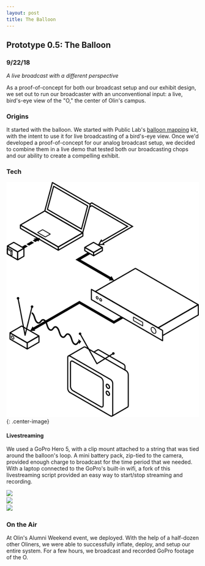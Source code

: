 ```yaml
---
layout: post
title: The Balloon
---
```



## Prototype 0.5: The Balloon
### 9/22/18

*A live broadcast with a different perspective*

As a proof-of-concept for both our broadcast setup and our exhibit design, we set out to run our broadcaster with an unconventional input: a live, bird's-eye view of the "O," the center of Olin's campus.

### Origins

It started with the balloon. We started with Public Lab's [balloon mapping](https://store.publiclab.org/collections/mapping-kits/products/balloon-mapping-kit?variant=7028822724) kit, with the intent to use it for live broadcasting of a bird's-eye view. Once we'd developed a proof-of-concept for our analog broadcast setup, we decided to combine them in a live demo that tested both our broadcasting chops and our ability to create a compelling exhibit.

### Tech

![Our tech.](/assets/diagram.png){: .center-image}

#### Livestreaming

We used a GoPro Hero 5, with a clip mount attached to a string that was tied around the balloon's loop. A mini battery pack, zip-tied to the camera, provided enough charge to broadcast for the time period that we needed. With a laptop connected to the GoPro's built-in wifi, a fork of this livestreaming script provided an easy way to start/stop streaming and recording.

<div class="container">
    <div class="stack-image2">
        <img src="/assets/camera.png" class="center-image move-down">
    </div>
    <div class="stack-image3">
        <img src="/assets/tether.png" class="center-image move-down-far">
    </div>
    <div class="stack-image1">
        <img src="/assets/balloon.png" class="center-image">
    </div>
</div>

### On the Air

At Olin's Alumni Weekend event, we deployed. With the help of a half-dozen other Oliners, we were able to successfully inflate, deploy, and setup our entire system. For a few hours, we broadcast and recorded GoPro footage of the O.